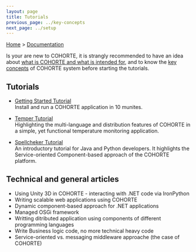 ```yaml
---
layout: page
title: Tutorials
previous_page: ../key-concepts
next_page: ../setup
---
```


[Home](../../../) > [Documentation](../)

<div class="note">
<p class="note-content">Is your are new to COHORTE, it is strangly recommended to have an idea about <a href="{{ site.baseurl }}/docs/1.x/what-is-cohorte">what is COHORTE and what is intended for</a>, and to know the <a href="{{ site.baseurl }}/docs/1.x/key-concepts">key concepts</a> of COHORTE system before starting the tutorials.
</p>
</div>


## Tutorials

 * [Getting Started Tutorial](./getting-started)
    <br/>Install and run a COHORTE application in 10 munites.

 * [Temper Tutorial](./temper) 
    <br/>Highlighting the multi-language and distribution features of COHORTE in a simple, yet functional temperature monitoring application.

 * [Spellcheker Tutorial](./spellchecker) 
    <br/>An introductory tutorial for Java and Python developers. It highlights the Service-oriented Component-based approach of the COHORTE platform.

## Technical and general articles

* Using Unity 3D in COHORTE - interacting with .NET code via IronPython
* Writing scalable web applications using COHORTE
* Dynamic component-based approach for .NET applications
* Managed OSGi framework  
* Writting ditributed application using components of different programming languages
* Write Business logic code, no more technical heavy code
* Service-oriented vs. messaging middleware approache (the case of COHORTE)



<!--

 * [Quiz Tutorial](./quiz) * * *
    <br/>Highlighting the multi-platform deployment capabilities (android support) and the dynamic environments effects on the running application.

 * [Web Store Tutorial](./store) * * * * 
    <br/>Using COHORTE to construct IT applications with modular and resilient architecture as a first class requirement.

-->

<!--

## Videos

Take a quick tour of Cohorte Platform and eco-system tools.

<div class="row">
	<div class="span3">
		<div id="videogallery" class="span-5 ">
	        <a  href="https://www.youtube.com/watch?v=fnxTbVx9Aww" 
	            rel="prettyPhoto" 
	            title="Chamrousse (near Grenoble) ">
	            <img src="http://img.youtube.com/vi/fnxTbVx9Aww/0.jpg" 
	                 alt="Chamrousse (near Grenoble)" 
	                 title="Chamrousse (near Grenoble) " height="128" width="170"/>  
	            <div class="youtubemacroplayimg"></div>
	        </a>
	    </div>
	</div>
	<div class="span5">
		<h4>Chamrousse (near Grenoble) </h4>
        <p>Chamrousse (near Grenoble)  </p><br/>
	</div>
</div>

<div class="row">
	<div class="span3">
		<div id="videogallery" class="span-5 ">
	        <a  href="https://www.youtube.com/watch?v=SEcH54I-rys" 
	            rel="prettyPhoto" 
	            title="Au campus de Grenoble! ">
	            <img src="http://img.youtube.com/vi/SEcH54I-rys/0.jpg" 
	                 alt="Au campus de Grenoble! " 
	                 title="Au campus de Grenoble! " height="128" width="170"/>  
	            <div class="youtubemacroplayimg"></div>
	        </a>
	    </div>
	</div>
	<div class="span5">
		<h4>Au campus de Grenoble!</h4>
        <p>Au campus de Grenoble!</p><br/>
	</div>
</div>

<div class="row">
	<div class="span3">
		<div id="videogallery" class="span-5 ">
	        <a  href="https://www.youtube.com/watch?v=m5qavJ0CSik" 
	        	rel="prettyPhoto" 
	        	title="UBIKINO, Ville2.0 - Finaliste du concours vidéo 24H NANOYOU">
	        	<img src="http://img.youtube.com/vi/m5qavJ0CSik/0.jpg" 
	        		 alt="UBIKINO Ville 2.0" title="UBIKINO, Ville2.0 - Finaliste du concours vidéo 24H NANOYOU" height="128" width="170"/>  
	        	<div class="youtubemacroplayimg"></div>
	        </a>
	    </div>
	</div>
	<div class="span5">
		<h4>UBIKINO, Ville2.0 - Finaliste du concours vidéo 24H NANOYOU</h4>
        <p>Film réalisé dans le cadre du projet NANOYOU (http://www.nanoyou.eu/fr) </p><br/>
	</div>
</div>
-->